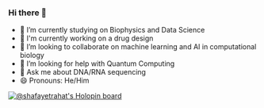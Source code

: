### Hi there 👋

- 🔭 I’m currently studying on Biophysics and Data Science
- 🌱 I'm currently working on a drug design
- 👯 I’m looking to collaborate on machine learning and AI in computational biology 
- 🤔 I’m looking for help with Quantum Computing
- 💬 Ask me about DNA/RNA sequencing
- 😄 Pronouns: He/Him 

[![@shafayetrahat's Holopin board](https://holopin.me/shafayetrahat)](https://holopin.io/@shafayetrahat)

<!--
**shafayetrahat/shafayetrahat** is a ✨ _special_ ✨ repository because its `README.md` (this file) appears on your GitHub profile.

Here are some ideas to get you started:
